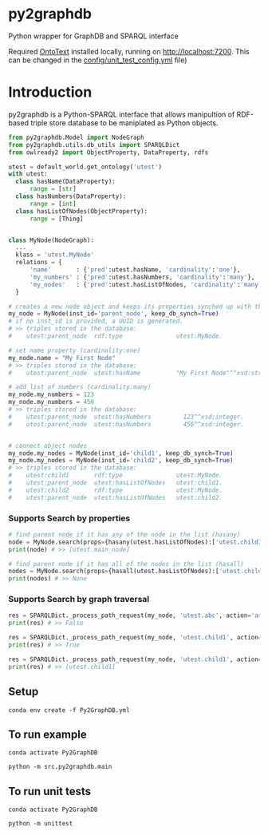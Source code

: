 # py2graphdb
Python wrapper for GraphDB and SPARQL interface

Required [OntoText](https://www.ontotext.com/products/graphdb/download) installed locally, running on [http://localhost:7200](http://localhost:7200). This can be changed in the [config/unit_test_config.yml](config/unit_test_config.yml) file)
# Introduction
py2graphdb is a Python-SPARQL interface that allows manipultion of RDF-based triple store database to be maniplated as Python objects. 

```python
from py2graphdb.Model import NodeGraph
from py2graphdb.utils.db_utils import SPARQLDict
from owlready2 import ObjectProperty, DataProperty, rdfs

utest = default_world.get_ontology('utest')
with utest:
  class hasName(DataProperty):
      range = [str]
  class hasNumbers(DataProperty):
      range = [int]
  class hasListOfNodes(ObjectProperty):
      range = [Thing]


class MyNode(NodeGraph):
  ...
  klass = 'utest.MyNode'
  relations = {
      'name'       : {'pred':utest.hasName, 'cardinality':'one'},
      'my_numbers' : {'pred':utest.hasNumbers, 'cardinality':'many'},
      'my_nodes'   : {'pred':utest.hasListOfNodes, 'cardinality':'many'}
  }

# creates a new node object and keeps its properties synched up with the database.
my_node = MyNode(inst_id='parent_node', keep_db_synch=True) 
# if no inst_id is provided, a UUID is generated.
# >> triples stored in the database:
#    utest:parent_node  rdf:type               utest:MyNode.

# set name property (cardinality:one)
my_node.name = "My First Node"
# >> triples stored in the database:
#    utest:parent_node  utest:hasName          "My First Node"^^xsd:string.

# add list of numbers (cardinality:many)
my_node.my_numbers = 123
my_node.my_numbers = 456
# >> triples stored in the database:
#    utest:parent_node  utest:hasNumbers         123^^xsd:integer.
#    utest:parent_node  utest:hasNumbers         456^^xsd:integer.


# connect object nodes
my_node.my_nodes = MyNode(inst_id='child1', keep_db_synch=True)
my_node.my_nodes = MyNode(inst_id='child2', keep_db_synch=True)
# >> triples stored in the database:
#    utest:child1       rdf:type               utest:MyNode.
#    utest:parent_node  utest:hasListOfNodes   utest:child1.
#    utest:child2       rdf:type               utest:MyNode.
#    utest:parent_node  utest:hasListOfNodes   utest:child2.
```

### Supports Search by properties
```python
# find parent node if it has any of the node in the list (hasany)
node = MyNode.search(props={hasany(utest.hasListOfNodes):['utest.child1', 'utest.child2', 'utest.child3'], how='all')
print(node) # >> [utest.main_node]

# find parent node if it has all of the nodes in the list (hasall)
nodes = MyNode.search(props={hasall(utest.hasListOfNodes):['utest.child1', 'utest.child2', 'utest.child3'], how='all')
print(nodes) # >> None

```
### Supports Search by graph traversal
```python
res = SPARQLDict._process_path_request(my_node, 'utest.abc', action='ask', direction='children', how='all')
print(res) # >> False

res = SPARQLDict._process_path_request(my_node, 'utest.child1', action='ask', direction='children', how='all')
print(res) # >> True

res = SPARQLDict._process_path_request(my_node, 'utest.child1', action='collect', direction='children', how='all')
print(res) # >> [utest.child1]

```


## Setup
`conda env create -f Py2GraphDB.yml`

## To run example
`conda activate Py2GraphDB`

`python -m src.py2graphdb.main`

## To run unit tests
`conda activate Py2GraphDB`

`python -m unittest`
